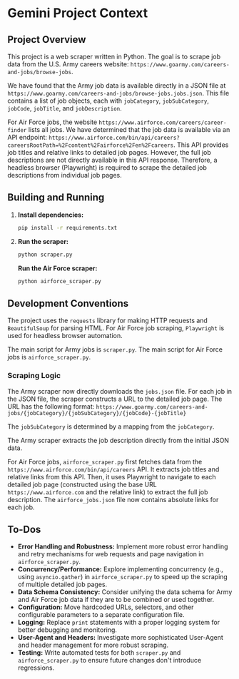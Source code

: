 # Gemini Project Context

## Project Overview

This project is a web scraper written in Python. The goal is to scrape job data from the U.S. Army careers website: `https://www.goarmy.com/careers-and-jobs/browse-jobs`.

We have found that the Army job data is available directly in a JSON file at `https://www.goarmy.com/careers-and-jobs/browse-jobs.jobs.json`. This file contains a list of job objects, each with `jobCategory`, `jobSubCategory`, `jobCode`, `jobTitle`, and `jobDescription`.

For Air Force jobs, the website `https://www.airforce.com/careers/career-finder` lists all jobs. We have determined that the job data is available via an API endpoint: `https://www.airforce.com/bin/api/careers?careersRootPath=%2Fcontent%2Fairforce%2Fen%2Fcareers`. This API provides job titles and relative links to detailed job pages. However, the full job descriptions are not directly available in this API response. Therefore, a headless browser (Playwright) is required to scrape the detailed job descriptions from individual job pages.

## Building and Running

1.  **Install dependencies:**
    ```bash
    pip install -r requirements.txt
    ```

2.  **Run the scraper:**
    ```bash
    python scraper.py
    ```
    **Run the Air Force scraper:**
    ```bash
    python airforce_scraper.py
    ```

## Development Conventions

The project uses the `requests` library for making HTTP requests and `BeautifulSoup` for parsing HTML. For Air Force job scraping, `Playwright` is used for headless browser automation.

The main script for Army jobs is `scraper.py`. The main script for Air Force jobs is `airforce_scraper.py`.

### Scraping Logic

The Army scraper now directly downloads the `jobs.json` file. For each job in the JSON file, the scraper constructs a URL to the detailed job page. The URL has the following format:
`https://www.goarmy.com/careers-and-jobs/{jobCategory}/{jobSubCategory}/{jobCode}-{jobTitle}`

The `jobSubCategory` is determined by a mapping from the `jobCategory`.

The Army scraper extracts the job description directly from the initial JSON data.

For Air Force jobs, `airforce_scraper.py` first fetches data from the `https://www.airforce.com/bin/api/careers` API. It extracts job titles and relative links from this API. Then, it uses Playwright to navigate to each detailed job page (constructed using the base URL `https://www.airforce.com` and the relative link) to extract the full job description. The `airforce_jobs.json` file now contains absolute links for each job.

## To-Dos

*   **Error Handling and Robustness:** Implement more robust error handling and retry mechanisms for web requests and page navigation in `airforce_scraper.py`.
*   **Concurrency/Performance:** Explore implementing concurrency (e.g., using `asyncio.gather`) in `airforce_scraper.py` to speed up the scraping of multiple detailed job pages.
*   **Data Schema Consistency:** Consider unifying the data schema for Army and Air Force job data if they are to be combined or used together.
*   **Configuration:** Move hardcoded URLs, selectors, and other configurable parameters to a separate configuration file.
*   **Logging:** Replace `print` statements with a proper logging system for better debugging and monitoring.
*   **User-Agent and Headers:** Investigate more sophisticated User-Agent and header management for more robust scraping.
*   **Testing:** Write automated tests for both `scraper.py` and `airforce_scraper.py` to ensure future changes don't introduce regressions.